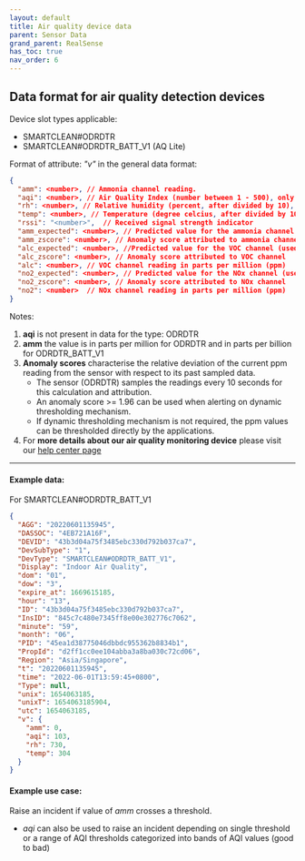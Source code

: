 ```yaml
---
layout: default
title: Air quality device data
parent: Sensor Data
grand_parent: RealSense
has_toc: true
nav_order: 6
---
```


## Data format for air quality detection devices

Device slot types applicable: 
- SMARTCLEAN#ODRDTR
- SMARTCLEAN#ODRDTR_BATT_V1 (AQ Lite)

Format of attribute: *"v"* in the general data format:
```json
{
  "amm": <number>, // Ammonia channel reading.
  "aqi": <number>, // Air Quality Index (number between 1 - 500), only present for ODRDTR_BATT_V1
  "rh": <number>, // Relative humidity (percent, after divided by 10), only present for ODRDTR_BATT_V1
  "temp": <number>, // Temperature (degree celcius, after divided by 10), only present for ODRDTR_BATT_V1 
  "rssi": "<number>",  // Received signal strength indicator
  "amm_expected": <number>, // Predicted value for the ammonia channel (used to generate "amm_zscore")
  "amm_zscore": <number>, // Anomaly score attributed to ammonia channel
  "alc_expected": <number>, //Predicted value for the VOC channel (used to generate "alc_zscore")
  "alc_zscore": <number>, // Anomaly score attributed to VOC channel
  "alc": <number>, // VOC channel reading in parts per million (ppm)
  "no2_expected": <number>, // Predicted value for the NOx channel (used to generate "no2_zscore")
  "no2_zscore": <number>, // Anomaly score attributed to NOx channel
  "no2": <number>  // NOx channel reading in parts per million (ppm)
}
```
Notes:
1. **aqi** is not present in data for the type: ODRDTR
2. **amm** the value is in parts per million for ODRDTR and in parts per billion for ODRDTR_BATT_V1
3. **Anomaly scores** characterise the relative deviation of the current ppm reading from the sensor with 
respect to its past sampled data. 
   - The sensor (ODRDTR) samples the readings every 10 seconds for this calculation and attribution. 
   - An anomaly score >= 1.96 can be used when alerting on dynamic thresholding mechanism. 
   - If dynamic thresholding mechanism is not required, the ppm values can be thresholded directly by the applications.
4. For **more details about our air quality monitoring device** 
please visit our [help center page](https://help.smartclean.io/support/solutions/articles/84000347358-od-wf-1901-how-it-works)

---

#### Example data:
For SMARTCLEAN#ODRDTR_BATT_V1

```json
{
  "AGG": "20220601135945",
  "DASSOC": "4EB721A16F",
  "DEVID": "43b3d04a75f3485ebc330d792b037ca7",
  "DevSubType": "1",
  "DevType": "SMARTCLEAN#ODRDTR_BATT_V1",
  "Display": "Indoor Air Quality",
  "dom": "01",
  "dow": "3",
  "expire_at": 1669615185,
  "hour": "13",
  "ID": "43b3d04a75f3485ebc330d792b037ca7",
  "InsID": "845c7c480e7345ff8e00e302776c7062",
  "minute": "59",
  "month": "06",
  "PID": "45ea1d38775046dbbdc955362b8834b1",
  "PropId": "d2ff1cc0ee104abba3a8ba030c72cd06",
  "Region": "Asia/Singapore",
  "t": "20220601135945",
  "time": "2022-06-01T13:59:45+0800",
  "Type": null,
  "unix": 1654063185,
  "unixT": 1654063185904,
  "utc": 1654063185,
  "v": {
    "amm": 0,
    "aqi": 103,
    "rh": 730,
    "temp": 304
  }
}
```

#### Example use case:
Raise an incident if value of *amm* crosses a threshold.
- *aqi* can also be used to raise an incident depending on single threshold or 
a range of AQI thresholds categorized into bands of AQI values (good to bad)

